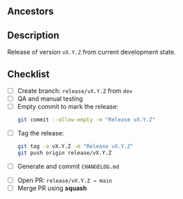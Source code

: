 <!-- 
    Template for official release tracking (new /release branches)
    Required for each version before merging to main
-->

## Ancestors
<!-- Usually `dev/<global_version>` -->

## Description
Release of version `vX.Y.Z` from current development state.

## Checklist
- [ ] Create branch: `release/vX.Y.Z` from `dev`
- [ ] QA and manual testing
- [ ] Empty commit to mark the release:
    ```bash
    git commit --allow-empty -m "Release vX.Y.Z"
    ```
- [ ] Tag the release:
    ```bash
    git tag -a vX.Y.Z -m "Release vX.Y.Z"
    git push origin release/vX.Y.Z
    ```
- [ ] Generate and commit `CHANGELOG.md`
<!-- If not automated yet, you can manually generate with: -->
<!-- git log release/vA.B.C..release/vX.Y.Z --pretty=format:"- %s" -->
- [ ] Open PR: `release/vX.Y.Z → main`
- [ ] Merge PR using **squash**
